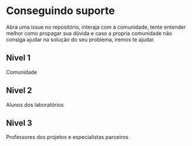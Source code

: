 # Conseguindo suporte
Abra uma issue no repositório, interaja com a comunidade, tente entender melhor como propagar sua dúvida e caso a propria comunidade não consiga ajudar na solução do seu problema, iremos te ajudar.

## Nivel 1
Comunidade
## Nivel 2
Alunos dos laboratórios
## Nivel 3 
Professores dos projetos e especialistas parceiros